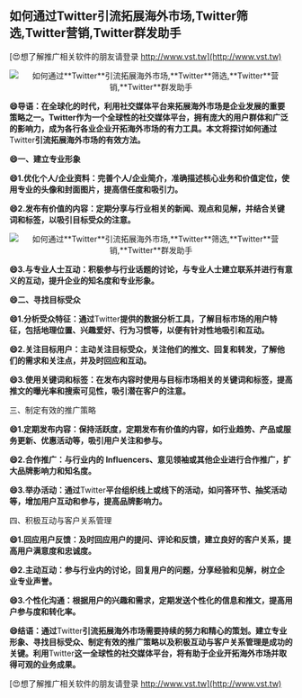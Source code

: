 ## **如何通过**Twitter**引流拓展海外市场,**Twitter**筛选,**Twitter**营销,**Twitter**群发助手**

[😍想了解推广相关软件的朋友请登录 http://www.vst.tw](http://www.vst.tw)

 <center><img src="https://vst.tw/MP4/tuiguang/png/4.png" alt="如何通过**Twitter**引流拓展海外市场,**Twitter**筛选,**Twitter**营销,**Twitter**群发助手"></center>

**😄导语：在全球化的时代，利用社交媒体平台来拓展海外市场是企业发展的重要策略之一。**Twitter**作为一个全球性的社交媒体平台，拥有庞大的用户群体和广泛的影响力，成为各行各业企业开拓海外市场的有力工具。本文将探讨如何通过**Twitter**引流拓展海外市场的有效方法。**

**😄一、建立专业形象**

**😄1.优化个人/企业资料：完善个人/企业简介，准确描述核心业务和价值定位，使用专业的头像和封面图片，提高信任度和吸引力。**

**😄2.发布有价值的内容：定期分享与行业相关的新闻、观点和见解，并结合关键词和标签，以吸引目标受众的注意。**

 <center><img src="https://vst.tw/MP4/tuiguang/png/4.png" alt="如何通过**Twitter**引流拓展海外市场,**Twitter**筛选,**Twitter**营销,**Twitter**群发助手"></center>

**😄3.与专业人士互动：积极参与行业话题的讨论，与专业人士建立联系并进行有意义的互动，提升企业的知名度和专业形象。**

**😄二、寻找目标受众**

**😄1.分析受众特征：通过**Twitter**提供的数据分析工具，了解目标市场的用户特征，包括地理位置、兴趣爱好、行为习惯等，以便有针对性地吸引和互动。**

**😄2.关注目标用户：主动关注目标受众，关注他们的推文、回复和转发，了解他们的需求和关注点，并及时回应和互动。**

**😄3.使用关键词和标签：在发布内容时使用与目标市场相关的关键词和标签，提高推文的曝光率和搜索可见性，吸引潜在客户的注意。**

三、制定有效的推广策略

**😄1.定期发布内容：保持活跃度，定期发布有价值的内容，如行业趋势、产品或服务更新、优惠活动等，吸引用户关注和参与。**

**😄2.合作推广：与行业内的 Influencers、意见领袖或其他企业进行合作推广，扩大品牌影响力和知名度。**

**😄3.举办活动：通过**Twitter**平台组织线上或线下的活动，如问答环节、抽奖活动等，增加用户互动和参与，提高品牌影响力。**

四、积极互动与客户关系管理

**😄1.回应用户反馈：及时回应用户的提问、评论和反馈，建立良好的客户关系，提高用户满意度和忠诚度。**

**😄2.主动互动：参与行业内的讨论，回复用户的问题，分享经验和见解，树立企业专业声誉。**

**😄3.个性化沟通：根据用户的兴趣和需求，定期发送个性化的信息和推文，提高用户参与度和转化率。**

**😄结语：通过**Twitter**引流拓展海外市场需要持续的努力和精心的策划。建立专业形象、寻找目标受众、制定有效的推广策略以及积极互动与客户关系管理是成功的关键。利用**Twitter**这一全球性的社交媒体平台，将有助于企业开拓海外市场并取得可观的业务成果。**

[😍想了解推广相关软件的朋友请登录 http://www.vst.tw](http://www.vst.tw)



